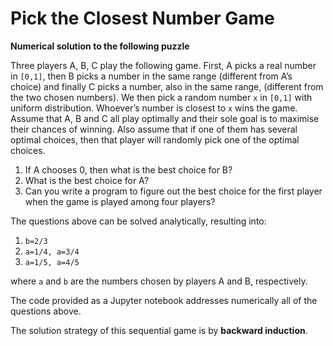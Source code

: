 # Pick the Closest Number Game

**Numerical solution to the following puzzle**

Three players A, B, C play the following game. First, A picks a real number in `[0,1]`, 
then B picks a number in the same range (different from A’s choice) and finally C picks a number, 
also in the same range, (different from the two chosen numbers). We then pick a random number `x` in `[0,1]` with uniform distribution. 
Whoever’s number is closest to `x` wins the game. Assume that A, B and C all play optimally and their sole goal is to maximise their chances of winning. 
Also assume that if one of them has several optimal choices, then that player will randomly pick one of the optimal choices.

1. If A chooses 0, then what is the best choice for B?
2. What is the best choice for A?
3. Can you write a program to figure out the best choice for the first player when the game is played among four players?

The questions above can be solved analytically, resulting into:

1. `b=2/3`
2. `a=1/4, a=3/4`
3. `a=1/5, a=4/5`

where `a` and `b` are the numbers chosen by players A and B, respectively. 

The code provided as a Jupyter notebook addresses numerically all of the questions above.

The solution strategy of this sequential game is by **backward induction**.
